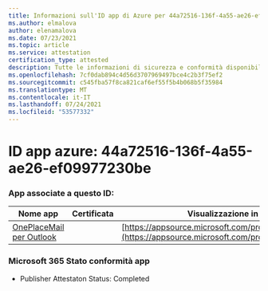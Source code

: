 ```yaml
---
title: Informazioni sull'ID app di Azure per 44a72516-136f-4a55-ae26-ef09977230be
ms.author: elmalova
author: elenamalova
ms.date: 07/23/2021
ms.topic: article
ms.service: attestation
certification_type: attested
description: Tutte le informazioni di sicurezza e conformità disponibili per 44a72516-136f-4a55-ae26-ef09977230be.
ms.openlocfilehash: 7cf0dab894c4d56d3707969497bce4c2b3f75ef2
ms.sourcegitcommit: c545fba57f8ca821caf6ef55f5b4b068b5f35984
ms.translationtype: MT
ms.contentlocale: it-IT
ms.lasthandoff: 07/24/2021
ms.locfileid: "53577332"
---
```

# <a name="azure-app-id-44a72516-136f-4a55-ae26-ef09977230be"></a>ID app azure: 44a72516-136f-4a55-ae26-ef09977230be


### <a name="apps-associated-with-this-id"></a>App associate a questo ID:
| **Nome app** | **Certificata** | **Visualizzazione in AppSource** |
|--------------|---------------|-----------------------|
| [OnePlaceMail per Outlook](https://docs.microsoft.com/microsoft-365-app-certification/forward/WA104380723) |  | [https://appsource.microsoft.com/product/office/WA104380723](https://appsource.microsoft.com/product/office/WA104380723) |

### <a name="microsoft-365-app-compliance-status"></a>Microsoft 365 Stato conformità app
- Publisher Attestaton Status: Completed
